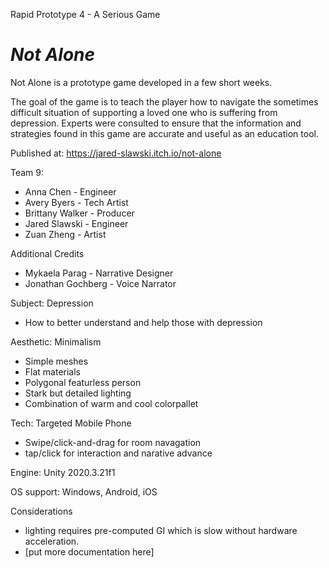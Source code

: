 Rapid Prototype 4 - A Serious Game
# *Not Alone*
Not Alone is a prototype game developed in a few short weeks.  

The goal of the game is to teach the player how to navigate the sometimes difficult situation of supporting a loved one who is suffering from depression.  Experts were consulted to ensure that the information and strategies found in this game are accurate and useful as an education tool.

Published at: https://jared-slawski.itch.io/not-alone

Team 9:
* Anna Chen - Engineer
* Avery Byers - Tech Artist
* Brittany Walker - Producer
* Jared Slawski - Engineer
* Zuan Zheng - Artist

Additional Credits
* Mykaela Parag - Narrative Designer
* Jonathan Gochberg - Voice Narrator

Subject: Depression
- How to better understand and help those with depression

Aesthetic: Minimalism
- Simple meshes
- Flat materials
- Polygonal featurless person
- Stark but detailed lighting
- Combination of warm and cool colorpallet

Tech: Targeted Mobile Phone
- Swipe/click-and-drag for room navagation
- tap/click for interaction and narative advance

Engine: Unity 2020.3.21f1

OS support: Windows, Android, iOS

Considerations
* lighting requires pre-computed GI which is slow without hardware acceleration.
* [put more documentation here]
